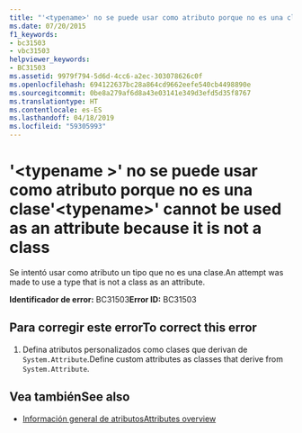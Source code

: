 ```yaml
---
title: "'<typename>' no se puede usar como atributo porque no es una clase"
ms.date: 07/20/2015
f1_keywords:
- bc31503
- vbc31503
helpviewer_keywords:
- BC31503
ms.assetid: 9979f794-5d6d-4cc6-a2ec-303078626c0f
ms.openlocfilehash: 694122637bc28a864cd9662eefe540cb4498890e
ms.sourcegitcommit: 0be8a279af6d8a43e03141e349d3efd5d35f8767
ms.translationtype: HT
ms.contentlocale: es-ES
ms.lasthandoff: 04/18/2019
ms.locfileid: "59305993"
---
```

# <a name="typename-cannot-be-used-as-an-attribute-because-it-is-not-a-class"></a><span data-ttu-id="37188-102">'\<typename >' no se puede usar como atributo porque no es una clase</span><span class="sxs-lookup"><span data-stu-id="37188-102">'\<typename>' cannot be used as an attribute because it is not a class</span></span>
<span data-ttu-id="37188-103">Se intentó usar como atributo un tipo que no es una clase.</span><span class="sxs-lookup"><span data-stu-id="37188-103">An attempt was made to use a type that is not a class as an attribute.</span></span>  
  
 <span data-ttu-id="37188-104">**Identificador de error:** BC31503</span><span class="sxs-lookup"><span data-stu-id="37188-104">**Error ID:** BC31503</span></span>  
  
## <a name="to-correct-this-error"></a><span data-ttu-id="37188-105">Para corregir este error</span><span class="sxs-lookup"><span data-stu-id="37188-105">To correct this error</span></span>  
  
1. <span data-ttu-id="37188-106">Defina atributos personalizados como clases que derivan de `System.Attribute`.</span><span class="sxs-lookup"><span data-stu-id="37188-106">Define custom attributes as classes that derive from `System.Attribute`.</span></span>  
  
## <a name="see-also"></a><span data-ttu-id="37188-107">Vea también</span><span class="sxs-lookup"><span data-stu-id="37188-107">See also</span></span>

- [<span data-ttu-id="37188-108">Información general de atributos</span><span class="sxs-lookup"><span data-stu-id="37188-108">Attributes overview</span></span>](~/docs/visual-basic/programming-guide/concepts/attributes/index.md)
